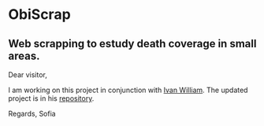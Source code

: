 # ObiScrap
## Web scrapping to estudy death coverage in small areas.

Dear visitor, 

I am working on this project in conjunction with [Ivan William](https://github.com/IvanWilli "IvanWilli"). The updated project is in his [repository](https://github.com/IvanWilli/ObiScrap "ObiScrap").

Regards,
Sofia
